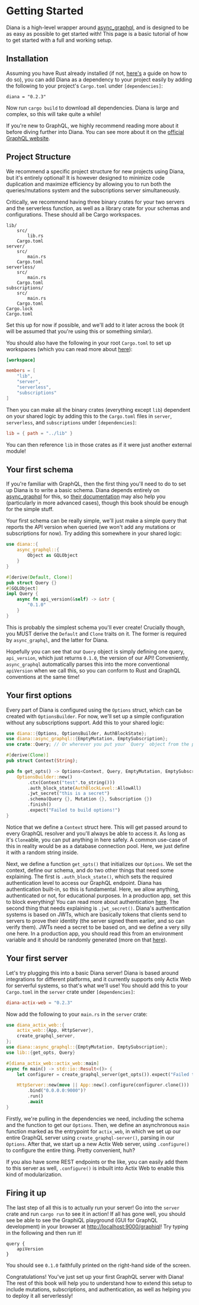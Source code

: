 # Getting Started

Diana is a high-level wrapper around [async_graphql](https://crates.io/crates/async-graphql), and is designed to be as easy as possible to get started with! This page is a basic tutorial of how to get started with a full and working setup.

## Installation

Assuming you have Rust already installed (if not, [here's](https://www.rust-lang.org/tools/install) a guide on how to do so), you can add Diana as a dependency to your project easily by adding the following to your project's `Cargo.toml` under `[dependencies]`:

```
diana = "0.2.3"
```

Now run `cargo build` to download all dependencies. Diana is large and complex, so this will take quite a while!

If you're new to GraphQL, we highly recommend reading more about it before diving further into Diana. You can see more about it on the [official GraphQL website](https://graphql.org).

## Project Structure

We recommend a specific project structure for new projects using Diana, but it's entirely optional! It is however designed to minimize code duplication and maximize efficiency by allowing you to run both the queries/mutations system and the subscriptions server simultaneously.

Critically, we recommend having three binary crates for your two servers and the serverless function, as well as a library crate for your schemas and configurations. These should all be Cargo workspaces.

```
lib/
	src/
		lib.rs
	Cargo.toml
server/
	src/
		main.rs
	Cargo.toml
serverless/
	src/
		main.rs
	Cargo.toml
subscriptions/
	src/
		main.rs
	Cargo.toml
Cargo.lock
Cargo.toml
```

Set this up for now if possible, and we'll add to it later across the book (it will be assumed that you're using this or something similar).

You should also have the following in your root `Cargo.toml` to set up workspaces (which you can read more about [here](https://doc.rust-lang.org/book/ch14-03-cargo-workspaces.html)):

```toml
[workspace]

members = [
	"lib",
    "server",
    "serverless",
	"subscriptions"
]
```

Then you can make all the binary crates (everything except `lib`) dependent on your shared logic by adding this to the `Cargo.toml` files in `server`, `serverless`, and `subscriptions` under `[dependencies]`:

```toml
lib = { path = "../lib" }
```

You can then reference `lib` in those crates as if it were just another external module!

## Your first schema

If you're familiar with GraphQL, then the first thing you'll need to do to set up Diana is to write a basic schema. Diana depends entirely on [async_graphql](https://crates.io/crates/async-graphql) for this, so [their documentation](https://async-graphql.github.io) may also help you (particularly in more advanced cases), though this book should be enough for the simple stuff.

Your first schema can be really simple, we'll just make a simple query that reports the API version when queried (we won't add any mutations or subscriptions for now). Try adding this somewhere in your shared logic:

```rust
use diana::{
	async_graphql::{
		Object as GQLObject
	}
}

#[derive(Default, Clone)]
pub struct Query {}
#[GQLObject]
impl Query {
    async fn api_version(&self) -> &str {
        "0.1.0"
    }
}
```

This is probably the simplest schema you'll ever create! Crucially though, you MUST derive the `Default` and `Clone` traits on it. The former is required by `async_graphql`, and the latter for Diana.

Hopefully you can see that our `Query` object is simply defining one query, `api_version`, which just returns `0.1.0`, the version of our API! Conveniently, `async_graphql` automatically parses this into the more conventional `apiVersion` when we call this, so you can conform to Rust and GraphQL conventions at the same time!

## Your first options

Every part of Diana is configured using the `Options` struct, which can be created with `OptionsBuilder`. For now, we'll set up a simple configuration without any subscriptions support. Add this to your shared logic:

```rust
use diana::{Options, OptionsBuilder, AuthBlockState};
use diana::async_graphql::{EmptyMutation, EmptySubscription};
use crate::Query; // Or wherever you put your `Query` object from the previous section

#[derive(Clone)]
pub struct Context(String);

pub fn get_opts() -> Options<Context, Query, EmptyMutation, EmptySubscription> {
    OptionsBuilder::new()
        .ctx(Context("test".to_string()))
        .auth_block_state(AuthBlockLevel::AllowAll)
        .jwt_secret("this is a secret")
        .schema(Query {}, Mutation {}, Subscription {})
        .finish()
        .expect("Failed to build options!")
}
```

Notice that we define a `Context` struct here. This will get passed around to every GraphQL resolver and you'll always be able to access it. As long as it's `Clone`able, you can put anything in here safely. A common use-case of this in reality would be as a database connection pool. Here, we just define it with a random string inside.

Next, we define a function `get_opts()` that initializes our `Options`. We set the context, define our schema, and do two other things that need some explaining. The first is `.auth_block_state()`, which sets the required authentication level to access our GraphQL endpoint. Diana has authentication built-in, so this is fundamental. Here, we allow anything, authenticated or not, for educational purposes. In a production app, set this to block everything! You can read more about authentication [here](./auth.md). The second thing that needs explaining is `.jwt_secret()`. Diana's authentication systems is based on JWTs, which are basically tokens that clients send to servers to prove their identity (the server signed them earlier, and so can verify them). JWTs need a secret to be based on, and we define a very silly one here. In a production app, you should read this from an environment variable and it should be randomly generated (more on that [here](./auth.md)).

## Your first server

Let's try plugging this into a basic Diana server! Diana is based around integrations for different platforms, and it currently supports only Actix Web for serverful systems, so that's what we'll use! You should add this to your `Cargo.toml` in the `server` crate under `[dependencies]`:

```toml
diana-actix-web = "0.2.3"
```

Now add the following to your `main.rs` in the `server` crate:

```rust
use diana_actix_web::{
    actix_web::{App, HttpServer},
    create_graphql_server,
};
use diana::async_graphql::{EmptyMutation, EmptySubscription};
use lib::{get_opts, Query}

#[diana_actix_web::actix_web::main]
async fn main() -> std::io::Result<()> {
    let configurer = create_graphql_server(get_opts()).expect("Failed to set up configurer!");

    HttpServer::new(move || App::new().configure(configurer.clone()))
        .bind("0.0.0.0:9000")?
        .run()
        .await
}
```

Firstly, we're pulling in the dependencies we need, including the schema and the function to get our `Options`. Then, we define an asynchronous `main` function marked as the entrypoint for `actix_web`, in which we set up our entire GraphQL server using `create_graphql-server()`, parsing in our `Options`. After that, we start up a new Actix Web server, using `.configure()` to configure the entire thing. Pretty convenient, huh?

If you also have some REST endpoints or the like, you can easily add them to this server as well, `.configure()` is inbuilt into Actix Web to enable this kind of modularization.

## Firing it up

The last step of all this is to actually run your server! Go into the `server` crate and run `cargo run` to see it in action! If all has gone well, you should see be able to see the GraphiQL playground (GUI for GraphQL development) in your browser at <http://localhost:9000/graphiql>! Try typing in the following and then run it!

```
query {
	apiVersion
}
```

You should see `0.1.0` faithfully printed on the right-hand side of the screen.

Congratulations! You've just set up your first GraphQL server with Diana! The rest of this book will help you to understand how to extend this setup to include mutations, subscriptions, and authentication, as well as helping you to deploy it all serverlessly!
